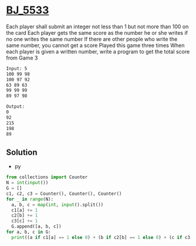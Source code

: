 # [BJ_5533](https://acmicpc.net/problem/5533)

Each player shall submit an integer not less than 1 but not more than 100 on the card
Each player gets the same score as the number he or she writes if no one writes the same number
If there are other people who write the same number, you cannot get a score
Played this game three times
When each player is given a written number, write a program to get the total score from Game 3

```txt
Input: 5
100 99 98
100 97 92
63 89 63
99 99 99
89 97 98

Output:
0
92
215
198
89
```

## Solution

* py

```py
from collections import Counter
N = int(input())
G = []
c1, c2, c3 = Counter(), Counter(), Counter()
for _ in range(N):
  a, b, c = map(int, input().split())
  c1[a] += 1
  c2[b] += 1
  c3[c] += 1
  G.append([a, b, c])
for a, b, c in G:
  print((a if c1[a] == 1 else 0) + (b if c2[b] == 1 else 0) + (c if c3[c] == 1 else 0))
```
